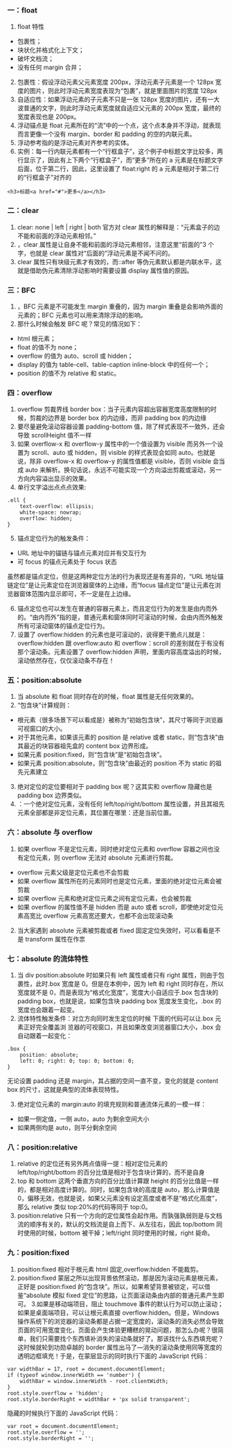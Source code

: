 ### 一：float

1. float 特性

- 包裹性；
- 块状化并格式化上下文；
- 破坏文档流；
- 没有任何 margin 合并；

2. 包裹性：假设浮动元素父元素宽度 200px，浮动元素子元素是一个 128px 宽度的图片，则此时浮动元素宽度表现为“包裹”，就是里面图片的宽度 128px
3. 自适应性：如果浮动元素的子元素不只是一张 128px 宽度的图片，还有一大波普通的文字，则此时浮动元素宽度就自适应父元素的 200px 宽度，最终的宽度表现也是 200px。
4. 浮动锚点是 float 元素所在的“流”中的一个点，这个点本身并不浮动，就表现而言更像一个没有 margin、border 和 padding 的空的内联元素。
5. 浮动参考指的是浮动元素对齐参考的实体。
6. 实例：每一行内联元素都有一个“行框盒子”，这个例子中标题文字比较多，两行显示了，因此有上下两个“行框盒子”，而“更多”所在的 a 元素是在标题文字后面，位于第二行，因此，这里设置了 float:right 的 a 元素是相对于第二行的“行框盒子”对齐的

```
<h3>标题<a href="#">更多</a></h3>
```

### 二：clear

1. clear: none | left | right | both
   官方对 clear 属性的解释是：“元素盒子的边不能和前面的浮动元素相邻。”
2. ，clear 属性是让自身不能和前面的浮动元素相邻，注意这里“前面的”3 个字，也就是 clear 属性对“后面的”浮动元素是不闻不问的。
3. clear 属性只有块级元素才有效的，而::after 等伪元素默认都是内联水平，这就是借助伪元素清除浮动影响时需要设置 display 属性值的原因。

### 三：BFC

1. ，BFC 元素是不可能发生 margin 重叠的，因为 margin
   重叠是会影响外面的元素的；BFC 元素也可以用来清除浮动的影响。
2. 那什么时候会触发 BFC 呢？常见的情况如下：

- html 根元素；
- float 的值不为 none；
- overflow 的值为 auto、scroll 或 hidden；
- display 的值为 table-cell、table-caption inline-block 中的任何一个；
- position 的值不为 relative 和 static。

### 四：overflow

1. overflow 剪裁界线 border box：当子元素内容超出容器宽度高度限制的时候，剪裁的边界是 border box 的内边缘，而非 padding box 的内边缘
2. 要尽量避免滚动容器设置 padding-bottom 值，除了样式表现不一致外，还会导致 scrollHeight 值不一样
3. 如果 overflow-x 和 overflow-y 属性中的一个值设置为 visible 而另外一个设置为 scroll、auto 或 hidden，则 visible 的样式表现会如同 auto。也就是说，除非 overflow-x 和 overflow-y 的属性值都是 visible，否则 visible 会当成 auto 来解析。换句话说，永远不可能实现一个方向溢出剪裁或滚动，另一方向内容溢出显示的效果。
4. 单行文字溢出点点点效果:

```
.ell {
    text-overflow: ellipsis;
    white-space: nowrap;
    overflow: hidden;
}
```

5. 锚点定位行为的触发条件：

- URL 地址中的锚链与锚点元素对应并有交互行为
- 可 focus 的锚点元素处于 focus 状态

虽然都是锚点定位，但是这两种定位方法的行为表现还是有差异的，“URL 地址锚链定位”是让元素定位在浏览器窗体的上边缘，而“focus 锚点定位”是让元素在浏览器窗体范围内显示即可，不一定是在上边缘。

6. 锚点定位也可以发生在普通的容器元素上，而且定位行为的发生是由内而外的。“由内而外”指的是，普通元素和窗体同时可滚动的时候，会由内而外触发所有可滚动窗体的锚点定位行为。
7. 设置了 overflow:hidden 的元素也是可滚动的，说得更干脆点儿就是：overflow:hidden 跟 overflow:auto 和 overflow：scroll 的差别就在于有没有那个滚动条。元素设置了 overflow:hidden 声明，里面内容高度溢出的时候，滚动依然存在，仅仅滚动条不存在！

### 五：position:absolute

1. 当 absolute 和 float 同时存在的时候，float 属性是无任何效果的。
2. “包含块”计算规则：

- 根元素（很多场景下可以看成是<html>）被称为“初始包含块”，其尺寸等同于浏览器可视窗口的大小。
- 对于其他元素，如果该元素的 position 是 relative 或者 static，则“包含块”由其最近的块容器祖先盒的 content box 边界形成。
- 如果元素 position:fixed，则“包含块”是“初始包含块”。
- 如果元素 position:absolute，则“包含块”由最近的 position 不为 static 的祖先元素建立

3. 绝对定位的定位要相对于 padding box 呢？这其实和 overflow 隐藏也是 padding box 边界类似。
4. ：一个绝对定位元素，没有任何 left/top/right/bottom 属性设置，并且其祖先元素全部都是非定位元素，其位置在哪里：还是当前位置。

### 六：absolute 与 overflow

1. 如果 overflow 不是定位元素，同时绝对定位元素和 overflow 容器之间也没有定位元素，则 overflow 无法对 absolute 元素进行剪裁。

- overflow 元素父级是定位元素也不会剪裁
- 如果 overflow 属性所在的元素同时也是定位元素，里面的绝对定位元素会被剪裁
- 如果 overflow 元素和绝对定位元素之间有定位元素，也会被剪裁
- 如果 overflow 的属性值不是 hidden 而是 auto 或者 scroll，即使绝对定位元素高宽比 overflow 元素高宽还要大，也都不会出现滚动条

2. 当大家遇到 absolute 元素被剪裁或者 fixed 固定定位失效时，可以看看是不是 transform 属性在作祟

### 七：absolute 的流体特性

1. 当 div position:absolute 时如果只有 left 属性或者只有 right 属性，则由于包裹性，此时.box 宽度是 0。但是在本例中，因为 left 和 right 同时存在，所以宽度就不是 0，而是表现为“格式化宽度”，宽度大小自适应于.box 包含块的 padding box，也就是说，如果包含块 padding box 宽度发生变化，.box 的宽度也会跟着一起变。
2. 流体特性触发条件：对立方向同时发生定位的时候
   下面的代码可以让.box 元素正好完全覆盖浏
   览器的可视窗口，并且如果改变浏览器窗口大小，.box 会自动跟着一起变化：

```
.box {
    position: absolute;
    left: 0; right: 0; top: 0; bottom: 0;
}
```

无论设置 padding 还是 margin，其占据的空间一直不变，变化的就是 content box 的尺寸，这就是典型的流体表现特性。

3. 绝对定位元素的 margin:auto 的填充规则和普通流体元素的一模一样：

- 如果一侧定值，一侧 auto，auto 为剩余空间大小
- 如果两侧均是 auto，则平分剩余空间

### 八：position:relative

1. relative 的定位还有另外两点值得一提：相对定位元素的 left/top/right/bottom 的百分比值是相对于包含块计算的，而不是自身
2. top 和 bottom 这两个垂直方向的百分比值计算跟 height 的百分比值是一样的，都是相对高度计算的。同时，如果包含块的高度是 auto，那么计算值是 0，偏移无效，也就是说，如果父元素没有设定高度或者不是“格式化高度”，那么 relative 类似 top:20%的代码等同于 top:0。
3. position:relative 只有一个方向的定位属性会起作用。而孰强孰弱则是与文档流的顺序有关的，默认的文档流是自上而下、从左往右，因此 top/bottom 同时使用的时候，bottom 被干掉；left/right 同时使用的时候，right 毙命。

### 九：position:fixed

1. position:fixed 相对于根元素 html 固定,overflow:hidden 不能裁剪。
2. position:fixed 蒙层之所以出现背景依然滚动，那是因为滚动元素是根元素，正好是 position:fixed 的“包含块”。所以，如果希望背景被锁定，可以借鉴“absolute 模拟 fixed 定位”的思路，让页面滚动条由内部的普通元素产生即可。 3.如果是移动端项目，阻止 touchmove 事件的默认行为可以防止滚动；如果是桌面端项目，可以让根元素直接 overflow:hidden。但是，Windows 操作系统下的浏览器的滚动条都是占据一定宽度的，滚动条的消失必然会导致页面的可用宽度变化，页面会产生体验更糟糕的晃动问题，那怎么办呢？很简单，我们只需要找个东西填补消失的滚动条就好了。那该找什么东西填充呢？这时候就轮到功勋卓越的 border 属性出马了—消失的滚动条使用同等宽度的透明边框填充！于是，在蒙层显示的同时执行下面的 JavaScript 代码：

```
var widthBar = 17, root = document.documentElement;
if (typeof window.innerWidth == 'number') {
    widthBar = window.innerWidth - root.clientWidth;
}
root.style.overflow = 'hidden';
root.style.borderRight = widthBar + 'px solid transparent';
```

隐藏的时候执行下面的 JavaScript 代码：

```
var root = document.documentElement;
root.style.overflow = '';
root.style.borderRight = '';
```
